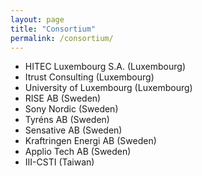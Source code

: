 ```yaml
---
layout: page
title: "Consortium"
permalink: /consortium/
---
```


* HITEC Luxembourg S.A. (Luxembourg)
* Itrust Consulting (Luxembourg)
* University of Luxembourg (Luxembourg)
* RISE AB (Sweden)
* Sony Nordic (Sweden)
* Tyréns AB (Sweden)
* Sensative AB (Sweden)
* Kraftringen Energi AB (Sweden)
* Applio Tech AB (Sweden)
* III-CSTI (Taiwan)

